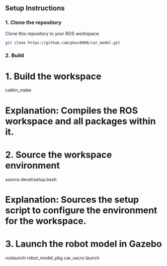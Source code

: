 ## Setup Instructions

### 1. Clone the repository

Clone this repository to your ROS workspace:

```bash
git clone https://github.com/phuc0908/car_model.git
```

### 2. Build
# 1. Build the workspace
catkin_make
# Explanation: Compiles the ROS workspace and all packages within it.

# 2. Source the workspace environment
source devel/setup.bash
# Explanation: Sources the setup script to configure the environment for the workspace.

# 3. Launch the robot model in Gazebo
roslaunch robot_model_pkg car_xacro.launch
